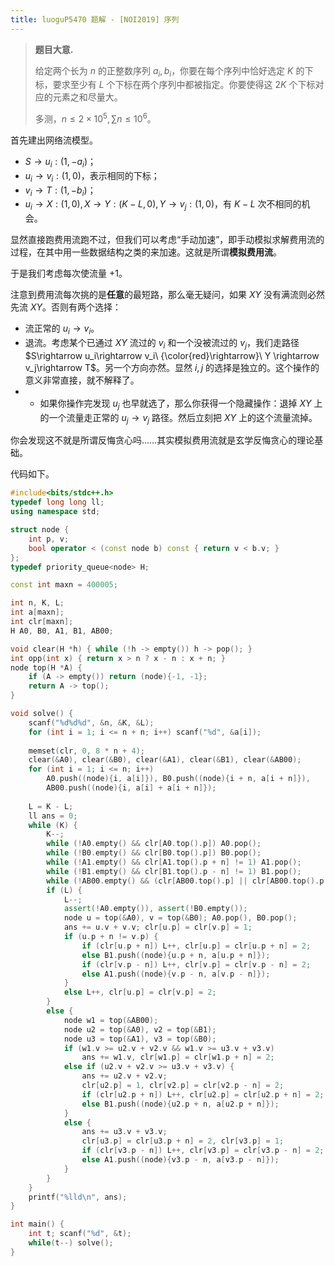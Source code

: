 ```yaml
---
title: luoguP5470 题解 - [NOI2019] 序列
---
```


> **题目大意.**
>
> 给定两个长为 $n$ 的正整数序列 $a_i,b_i$，你要在每个序列中恰好选定 $K$ 的下标，要求至少有 $L$ 个下标在两个序列中都被指定。你要使得这 $2K$ 个下标对应的元素之和尽量大。
>
> 多测，$n\le 2\times 10^5,\sum n\le 10^6$。

首先建出网络流模型。

- $S\rightarrow u_i:(1,-a_i)$；
- $u_i\rightarrow v_i:(1,0)$，表示相同的下标；
- $v_i\rightarrow T:(1,-b_i)$；
- $u_i\rightarrow X:(1,0),X\rightarrow Y:(K-L,0),Y\rightarrow v_j:(1,0)$，有 $K-L$ 次不相同的机会。

显然直接跑费用流跑不过，但我们可以考虑“手动加速”，即手动模拟求解费用流的过程，在其中用一些数据结构之类的来加速。这就是所谓**模拟费用流**。

于是我们考虑每次使流量 +1。

注意到费用流每次挑的是**任意**的最短路，那么毫无疑问，如果 $XY$ 没有满流则必然先流 $XY$。否则有两个选择：

- 流正常的 $u_i\rightarrow v_i$。
- 退流。考虑某个已通过 $XY$ 流过的 $v_i$ 和一个没被流过的 $v_j$，我们走路径 $S\rightarrow u_i\rightarrow v_i\ {\color{red}\rightarrow}\ Y \rightarrow v_j\rightarrow T$。另一个方向亦然。显然 $i,j$ 的选择是独立的。这个操作的意义非常直接，就不解释了。
- - 如果你操作完发现 $u_j$ 也早就选了，那么你获得一个隐藏操作：退掉 $XY$ 上的一个流量走正常的 $u_j\rightarrow v_j$ 路径。然后立刻把 $XY$ 上的这个流量流掉。

你会发现这不就是所谓反悔贪心吗……其实模拟费用流就是玄学反悔贪心的理论基础。

代码如下。

```cpp
#include<bits/stdc++.h>
typedef long long ll;
using namespace std;

struct node {
	int p, v;
	bool operator < (const node b) const { return v < b.v; }
};
typedef priority_queue<node> H;

const int maxn = 400005;

int n, K, L;
int a[maxn];
int clr[maxn];
H A0, B0, A1, B1, AB00;

void clear(H *h) { while (!h -> empty()) h -> pop(); }
int opp(int x) { return x > n ? x - n : x + n; }
node top(H *A) {
	if (A -> empty()) return (node){-1, -1};
	return A -> top();
}

void solve() {
	scanf("%d%d%d", &n, &K, &L);
	for (int i = 1; i <= n + n; i++) scanf("%d", &a[i]);
	
	memset(clr, 0, 8 * n + 4);
	clear(&A0), clear(&B0), clear(&A1), clear(&B1), clear(&AB00);
	for (int i = 1; i <= n; i++)
		A0.push((node){i, a[i]}), B0.push((node){i + n, a[i + n]}),
		AB00.push((node){i, a[i] + a[i + n]});
		
	L = K - L;
	ll ans = 0;
	while (K) {
		K--;
		while (!A0.empty() && clr[A0.top().p]) A0.pop();
		while (!B0.empty() && clr[B0.top().p]) B0.pop();
		while (!A1.empty() && clr[A1.top().p + n] != 1) A1.pop();
		while (!B1.empty() && clr[B1.top().p - n] != 1) B1.pop();
		while (!AB00.empty() && (clr[AB00.top().p] || clr[AB00.top().p + n])) AB00.pop();
		if (L) {
			L--;
			assert(!A0.empty()), assert(!B0.empty());
			node u = top(&A0), v = top(&B0); A0.pop(), B0.pop();
			ans += u.v + v.v; clr[u.p] = clr[v.p] = 1;
			if (u.p + n != v.p) {
				if (clr[u.p + n]) L++, clr[u.p] = clr[u.p + n] = 2;
				else B1.push((node){u.p + n, a[u.p + n]});
				if (clr[v.p - n]) L++, clr[v.p] = clr[v.p - n] = 2;
				else A1.push((node){v.p - n, a[v.p - n]});
			}
			else L++, clr[u.p] = clr[v.p] = 2;
		}
		else {
			node w1 = top(&AB00);
			node u2 = top(&A0), v2 = top(&B1);
			node u3 = top(&A1), v3 = top(&B0);
			if (w1.v >= u2.v + v2.v && w1.v >= u3.v + v3.v) 
				ans += w1.v, clr[w1.p] = clr[w1.p + n] = 2;
			else if (u2.v + v2.v >= u3.v + v3.v) {
				ans += u2.v + v2.v;
				clr[u2.p] = 1, clr[v2.p] = clr[v2.p - n] = 2;
				if (clr[u2.p + n]) L++, clr[u2.p] = clr[u2.p + n] = 2;
				else B1.push((node){u2.p + n, a[u2.p + n]});
			}
			else {
				ans += u3.v + v3.v;
				clr[u3.p] = clr[u3.p + n] = 2, clr[v3.p] = 1;
				if (clr[v3.p - n]) L++, clr[v3.p] = clr[v3.p - n] = 2;
				else A1.push((node){v3.p - n, a[v3.p - n]});
			}
		}
	}
	printf("%lld\n", ans);
}

int main() {
	int t; scanf("%d", &t);
	while(t--) solve();
}
```

